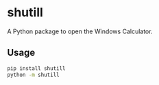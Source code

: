 # shutill

A Python package to open the Windows Calculator.

## Usage

```bash
pip install shutill
python -m shutill
